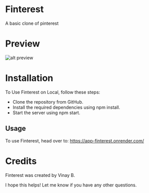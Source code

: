 # Finterest

A basic clone of pinterest 

# Preview
![alt preview](https://res.cloudinary.com/dahfcpggq/image/upload/v1702889289/kdeoeuvlssm3cwyp0ivi.png)

# Installation
To Use Finterest on Local, follow these steps:

* Clone the repository from GitHub.
* Install the required dependencies using npm install.
* Start the server using npm start.
## Usage
To use Finterest, head over to: https://app-finterest.onrender.com/

# Credits
Finterest was created by Vinay B.

I hope this helps! Let me know if you have any other questions.
